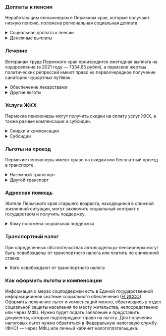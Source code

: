 ### Доплаты к пенсии
Неработающим пенсионерам в Пермском крае, которые получают низкую пенсию, положена региональная социальная доплата. 
<details>
<summary>Социальная доплата к пенсии</summary>
В Пермском крае региональный прожиточный минимум пенсионера ниже общефедерального. Поэтому неработающим пенсионерам с низкой пенсией положена федеральная социальная доплата до российского прожиточного минимума пенсионера. 
В 2021 году эта сумма [составляет](https://pfr.gov.ru/grazhdanam/pensionres/soc_doplata/~7905) 10 022 рубля. Для назначения выплаты нужно обращаться в территориальное отделение Пенсионного фонда по месту своего жительства.
</details>
<details>

<summary>Денежные выплаты</summary>
Если пенсионер относится к льготной категории, ему положена ежемесячная денежная выплата (ЕДВ), которую регулярно индексируют. 
ЕДВ [выплачивают]( http://pravo.gov.ru/proxy/ips/?docbody=&prevDoc=155021033&backlink=1&&nd=155018527) Пермским ветеранам труда ежемесячно — 862,49 рубля, труженикам тыла — 1 080,68 рубля, а реабилитированным и пострадавшим от репрессий пенсионерам — 1339,43 рубля. Если труженики тыла и жертвы политических репрессий желают получать социальную услугу по лекарственному обеспечению в натуральной форме, размер их ЕДВ будет уменьшен на 407,73 рубля.
</details>

### Лечение
Ветеранам труда Пермского края производится ежегодная выплата на оздоровление (в 2021 году — 7334,65 рубля), а пермские жертвы политических репрессий имеют право на первоочередное получение санаторно-курортных путёвок. 

<details>
<summary>Обеспечение лекарствами</summary>
Реабилитированные и пострадавшие от репрессий пенсионеры лекарственными препаратами по назначению врача [обеспечиваются]( https://docs.cntd.ru/document/945010715) бесплатно. В Пермском крае льготу предоставляют только в случае, если пенсионер не отказался от неё в пользу денежной компенсации.
</details>

<details>
<summary>Другие льготы</summary>
Труженикам тыла, реабилитированным и пострадавшим от репрессий пенсионерам и детям войны предоставляется внеочередной приём в дома-интернаты для престарелых и инвалидов и учреждения социального обслуживания.  
</details>


### Услуги ЖКХ
Пермские пенсионеры могут получить скидки на оплату услуг ЖКХ, а также разные компенсации и субсидии. 

<details>
<summary>Скидки и компенсации</summary>
В Пермском крае ветеранам труда, реабилитированным и репрессированным, а также пенсионерам, имеющим большой стаж работы (40 лет — для мужчин и 35 — для женщин) и с доходом не более двух прожиточных минимумов, [выплачивают](http://pravo.gov.ru/proxy/ips/?docbody=&prevDoc=155021033&backlink=1&&nd=155018527) ежемесячную денежную компенсацию (ЕДК) на оплату жилого помещения и коммунальных услуг в размере 417 рублей. Если эта сумма меньше 50% расходов на оплату «коммуналки», выплачивается дополнительная ЕДК. Она определяется индивидуально, как разница между 50% понесённых расходов (в пределах социальной нормы и нормативов потребления) и ЕДК 417 рублей. Иждивенцам ветерана труда выплачивается ЕДК в сумме 170 рублей.
Также компенсируется оплата взносов на капремонт членам семьи жертв политических репрессий и иждивенцам ветеранов труда. Компенсация рассчитывается, исходя из установленных в регионе минимального взноса на капремонт за 1 кв. метр и размера стандарта нормативной площади жилого помещения.  
Одинокие неработающие пенсионеры по достижении 70 лет освобождаются от взносов на капремонт на 50%, а с 80-летнего возраста — полностью. Льгота распространяется также на граждан указанного возраста, семья которых состоит из неработающих граждан пенсионного возраста (мужчины — старше 60 лет, женщины — 55 лет) и (или) инвалидов I и ll группы. 
Реабилитированные и пострадавшие от репрессий Пермские пенсионеры имеют право на первоочередную установку телефона и компенсацию расходов за неё.
Одинокие или малообеспеченные пенсионеры, инвалиды, ветераны ВОВ могут получить компенсацию расходов на приобретение и установку газового оборудования (плиты и водонагревательные колонки) в сумме до 15 000 рублей. Выплата полагается тем, чьё оборудование уже отключено из-за аварийного состояния, либо у него превышен срок эксплуатации на основании предписания-дефектовки от газовой службы о необходимости замены плит и колонок. 
</details>

<details>
<summary>Субсидии</summary>
Труженики тыла, а также не имеющие льгот по оплате ЖКУ одинокие неработающие пенсионеры по старости или семьи, состоящие только из неработающих пенсионеров по старости, могут [получить] (https://docs.cntd.ru/document/911516951) субсидию при «коммунальных» расходах более 18%. 
Такая же доля расходов установлена для неработающих пенсионеров, имеющих подземный стаж работы в угольных шахтах края 10 и более лет и проживающих в Гремячинском, Губахинском, Кизеловском и Чусовском районах. Пенсионеры, не относящиеся к указанным категориям, оформить субсидию смогут при тратах на ЖКУ более 22%.

</details>

### Льготы на проезд
Пермские пенсионеры имеют право на скидки или бесплатный проезд в транспорте. 
<details>
<summary>Наземный транспорт</summary>
В Пермском крае ветераны труда, труженики тыла и жертвы политических репрессий, а также пенсионеры с большим стажем для проезда на городском пассажирском и пригородном автомобильном транспорте (кроме такси) [приобретают](http://pravo.gov.ru/proxy/ips/?docbody=&prevDoc=155021033&backlink=1&&nd=155018527) социальный проездной. 
</details>
<details>
<summary>Другой транспорт</summary>
Билеты на железнодорожный и водный транспорт пригородного сообщения ветераны труда, труженики тыла и пенсионеры с большим стажем могут купить со скидкой 50%, а жертвы политических репрессий — 100%. Льготы действуют в период с 1 мая по 31 октября.
Реабилитированным пенсионерам один раз в год компенсируется стоимость поездки по территории России туда и обратно железнодорожным транспортом. При отсутствии железнодорожного сообщения за путешествие водным, воздушным или автомобильным транспортом вернут 50% затрат.
</details>

### Адресная помощь
Жители Пермского края старшего возраста, находящиеся в сложной жизненной ситуации, могут заключить социальный контракт с государством и получить поддержку.

<details>
<summary>Кому положена социальная поддержка</summary>
Пенсионерам, которые по не зависящим от них причинам оказались в трудной жизненной ситуации, оказывают адресную помощь. Она может быть в виде денежных выплат, ежемесячных или единовременных, либо в натуральной форме — обеспечения продуктами питания, одеждой и обувью, медикаментами и прочее. С нуждающимися пенсионерами может быть заключён социальный контракт.

</details>

### Транспортный налог
При определенных обстоятельствах автовладельцы-пенсионеры могут быть освобождены от транспортного налога или платить по сниженной ставке. 
<details>
<summary>Кого освобождают от транспортного налога</summary>
Граждане, достигшие пенсионного возраста, [уплачивают](https://www.nalog.gov.ru/rn77/service/tax/d1114810/) 50% ставки транспортного налога в отношении одной единицы ТС каждой категории: легковые автомобили мощностью до 125 л. с., катера, моторные лодки — до 50 л. с., мотоцикл (мотороллер), а также самоходные ТС, машины и механизмы на пневматическом или гусеничном ходу — независимо от мощности двигателя.
</details>

### Как оформить льготы и компенсации 
Информация о мерах соцподдержки есть в Единой государственной информационной системе социального обеспечения ([ЕГИССО]( http://egisso.ru/site/client/#/)). Оформить получение льгот и компенсаций можно, обратившись в отдел социальной защиты населения по месту жительства, непосредственно или через МФЦ. Нужно будет подать заявление и представить документы, которые подтверждают право на льготу. Для получения налоговых льгот нужно обратиться в Федеральную налоговую службу (ФНС) — через МФЦ или личный кабинет налогоплательщика.
